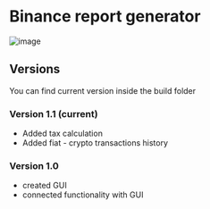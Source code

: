 # Binance report generator
![image](https://github.com/Lipovitsch/binance_report/assets/92733509/86eff288-6fa9-4bcf-a04c-83091cf043bd)

## Versions
You can find current version inside the build folder

### Version 1.1 (current)
- Added tax calculation
- Added fiat - crypto transactions history

### Version 1.0
- created GUI
- connected functionality with GUI
